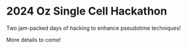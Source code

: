 # 2024 Oz Single Cell Hackathon

Two jam-packed days of hacking to enhance pseudotime techniques!

More details to come!
